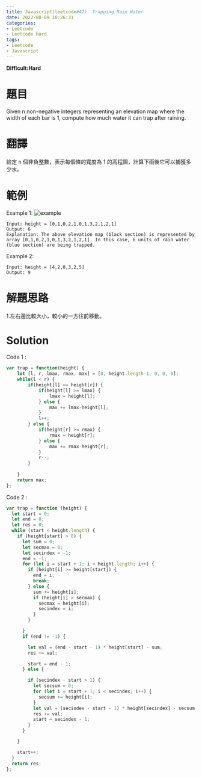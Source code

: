 ```yaml
---
title: Javascript(leetcode#42)  Trapping Rain Water
date: 2022-08-09 10:26:31
categories: 
- Leetcode 
- Leetcode Hard 
tags:
- Leetcode
- Javascript
---
```


**Difficult:Hard**

# 題目
Given n non-negative integers representing an elevation map where the width of each bar is 1, compute how much water it can trap after raining.

<!--more-->
# 翻譯
給定 n 個非負整數，表示每個條的寬度為 1 的高程圖，計算下雨後它可以捕獲多少水。

# 範例
Example 1:
![example](../image/leetcode/leetcode42.png "example")
```
Input: height = [0,1,0,2,1,0,1,3,2,1,2,1]
Output: 6
Explanation: The above elevation map (black section) is represented by array [0,1,0,2,1,0,1,3,2,1,2,1]. In this case, 6 units of rain water (blue section) are being trapped.
```

Example 2:
```
Input: height = [4,2,0,3,2,5]
Output: 9
```


# 解題思路
1.左右邊比較大小，較小的一方往前移動。

# Solution
Code 1 :
```Javascript
var trap = function(height) {
    let [l, r, lmax, rmax, max] = [0, height.length-1, 0, 0, 0];
    while(l < r) {
        if(height[l] <= height[r]) {
            if(height[l] >= lmax) {
                lmax = height[l];
            } else {
                max += lmax-height[l];
            }
            l++;
        } else {
            if(height[r] >= rmax) {
                rmax = height[r];
            } else {
                max += rmax-height[r];
            }
            r--;
        }
        
    }
    return max;
};

```

Code 2 :
```Javascript
var trap = function (height) {
  let start = 0;
  let end = 0;
  let res = 0;
  while (start < height.length) {
    if (height[start] > 0) {
      let sum = 0;
      let secmax = 0;
      let secindex = -1;
      end = -1;
      for (let i = start + 1; i < height.length; i++) {
        if (height[i] >= height[start]) {
          end = i;
          break;
        } else {
          sum += height[i];
          if (height[i] > secmax) {
            secmax = height[i];
            secindex = i;
          }
        }

      }
      if (end != -1) {

        let val = (end - start - 1) * height[start] - sum;
        res += val;

        start = end - 1;
      } else {

        if (secindex - start > 1) {
          let secsum = 0;
          for (let i = start + 1; i < secindex; i++) {
            secsum += height[i];
          }
          let val = (secindex - start - 1) * height[secindex] - secsum;
          res += val;
          start = secindex - 1;
        }
      }

    }

    start++;
  }
  return res;
};

```